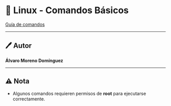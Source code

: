 # 🐧 Linux - Comandos Básicos

[Guía de comandos](ConociendoElSistema.md)

---

## 🖊 Autor

**Álvaro Moreno Domínguez**  

---

## ⚠ Nota

- Algunos comandos requieren permisos de **root** para ejecutarse correctamente.  

